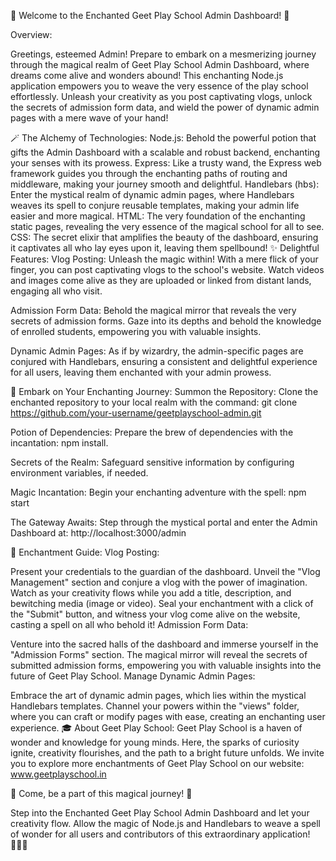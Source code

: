 🌟 Welcome to the Enchanted Geet Play School Admin Dashboard! 🌟

Overview:

Greetings, esteemed Admin! Prepare to embark on a mesmerizing journey through the magical realm of Geet Play School Admin Dashboard, where dreams come alive and wonders abound! This enchanting Node.js application empowers you to weave the very essence of the play school effortlessly. Unleash your creativity as you post captivating vlogs, unlock the secrets of admission form data, and wield the power of dynamic admin pages with a mere wave of your hand!

🪄 The Alchemy of Technologies:
Node.js: Behold the powerful potion that gifts the Admin Dashboard with a scalable and robust backend, enchanting your senses with its prowess.
Express: Like a trusty wand, the Express web framework guides you through the enchanting paths of routing and middleware, making your journey smooth and delightful.
Handlebars (hbs): Enter the mystical realm of dynamic admin pages, where Handlebars weaves its spell to conjure reusable templates, making your admin life easier and more magical.
HTML: The very foundation of the enchanting static pages, revealing the very essence of the magical school for all to see.
CSS: The secret elixir that amplifies the beauty of the dashboard, ensuring it captivates all who lay eyes upon it, leaving them spellbound!
✨ Delightful Features:
Vlog Posting: Unleash the magic within! With a mere flick of your finger, you can post captivating vlogs to the school's website. Watch videos and images come alive as they are uploaded or linked from distant lands, engaging all who visit.

Admission Form Data: Behold the magical mirror that reveals the very secrets of admission forms. Gaze into its depths and behold the knowledge of enrolled students, empowering you with valuable insights.

Dynamic Admin Pages: As if by wizardry, the admin-specific pages are conjured with Handlebars, ensuring a consistent and delightful experience for all users, leaving them enchanted with your admin prowess.

🚀 Embark on Your Enchanting Journey:
Summon the Repository: Clone the enchanted repository to your local realm with the command: git clone https://github.com/your-username/geetplayschool-admin.git

Potion of Dependencies: Prepare the brew of dependencies with the incantation: npm install.

Secrets of the Realm: Safeguard sensitive information by configuring environment variables, if needed.

Magic Incantation: Begin your enchanting adventure with the spell: npm start

The Gateway Awaits: Step through the mystical portal and enter the Admin Dashboard at: http://localhost:3000/admin

🌟 Enchantment Guide:
Vlog Posting:

Present your credentials to the guardian of the dashboard.
Unveil the "Vlog Management" section and conjure a vlog with the power of imagination.
Watch as your creativity flows while you add a title, description, and bewitching media (image or video).
Seal your enchantment with a click of the "Submit" button, and witness your vlog come alive on the website, casting a spell on all who behold it!
Admission Form Data:

Venture into the sacred halls of the dashboard and immerse yourself in the "Admission Forms" section.
The magical mirror will reveal the secrets of submitted admission forms, empowering you with valuable insights into the future of Geet Play School.
Manage Dynamic Admin Pages:

Embrace the art of dynamic admin pages, which lies within the mystical Handlebars templates.
Channel your powers within the "views" folder, where you can craft or modify pages with ease, creating an enchanting user experience.
🎓 About Geet Play School:
Geet Play School is a haven of wonder and knowledge for young minds. Here, the sparks of curiosity ignite, creativity flourishes, and the path to a bright future unfolds. We invite you to explore more enchantments of Geet Play School on our website: www.geetplayschool.in

🌟 Come, be a part of this magical journey! 🌟

Step into the Enchanted Geet Play School Admin Dashboard and let your creativity flow. Allow the magic of Node.js and Handlebars to weave a spell of wonder for all users and contributors of this extraordinary application! 🧙‍♂️✨
